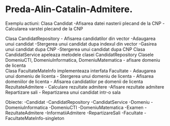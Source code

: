 # Preda-Alin-Catalin-Admitere.

Exemplu actiuni:
Clasa Candidat   -Afisarea datei nasterii plecand de la CNP
		-Calcularea varstei plecand de la CNP
		
Clasa CandidatRepository  - Afisarea candidatilor din vector
			-Adaugarea unui candidat
			-Stergerea unui candidat dupa indexul din vector
			-Gasirea unui candidat dupa CNP
			-Stergerea unui candidat dupa CNP
Clasa CandidatService apeleaza metodele clasei CandidatRepository
Clasele DomeniuCTI, DomeniuInformatica, DomeniuMatematica - afisare domeniu de licenta						
Clasa FacultateMateInfo implementeaza interfata Facultate
  			   - Adaugarea unui domeniu de licenta
			   - Stergerea unui domeniu de licenta
			   - Afisarea domeniilor de licenta
			   - Afisarea candidatilor pe domenii de licenta
RezultateAdmitere - Calculare rezultate admitere
		           -Afisare rezultate admitere
Repartizare sali - Repartizarea unui candidat intr-o sala
			   
Obiecte:
-Candidat
-CandidatRepository
-CandidatService
-Domeniu
-DomeniuInformatica
-DomeniuCTI
-DomeniuMatematica
-Examen
-RezultateAdmitere
-InformatiiAdmitere
-RepartizareSali
-Facultate
-FacultateMateInfo-singleton
